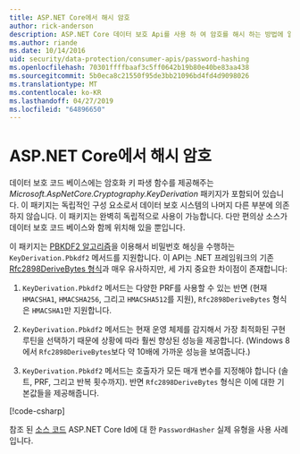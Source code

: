 ```yaml
---
title: ASP.NET Core에서 해시 암호
author: rick-anderson
description: ASP.NET Core 데이터 보호 Api를 사용 하 여 암호를 해시 하는 방법에 알아봅니다.
ms.author: riande
ms.date: 10/14/2016
uid: security/data-protection/consumer-apis/password-hashing
ms.openlocfilehash: 70301ffffbaaf3c5ff0642b19b80e40be83aa438
ms.sourcegitcommit: 5b0eca8c21550f95de3bb21096bd4fd4d9098026
ms.translationtype: MT
ms.contentlocale: ko-KR
ms.lasthandoff: 04/27/2019
ms.locfileid: "64896650"
---
```

# <a name="hash-passwords-in-aspnet-core"></a>ASP.NET Core에서 해시 암호

데이터 보호 코드 베이스에는 암호화 키 파생 함수를 제공해주는 *Microsoft.AspNetCore.Cryptography.KeyDerivation* 패키지가 포함되어 있습니다. 이 패키지는 독립적인 구성 요소로서 데이터 보호 시스템의 나머지 다른 부분에 의존하지 않습니다. 이 패키지는 완벽히 독립적으로 사용이 가능합니다. 다만 편의상 소스가 데이터 보호 코드 베이스와 함께 위치해 있을 뿐입니다.

이 패키지는 [PBKDF2 알고리즘](https://tools.ietf.org/html/rfc2898#section-5.2)을 이용해서 비밀번호 해싱을 수행하는 `KeyDerivation.Pbkdf2` 메서드를 지원합니다. 이 API는 .NET 프레임워크의 기존 [Rfc2898DeriveBytes 형식](/dotnet/api/system.security.cryptography.rfc2898derivebytes)과 매우 유사하지만, 세 가지 중요한 차이점이 존재합니다:

1. `KeyDerivation.Pbkdf2` 메서드는 다양한 PRF를 사용할 수 있는 반면 (현재 `HMACSHA1`, `HMACSHA256`, 그리고 `HMACSHA512`를 지원), `Rfc2898DeriveBytes` 형식은 `HMACSHA1`만 지원합니다.

2. `KeyDerivation.Pbkdf2` 메서드는 현재 운영 체제를 감지해서 가장 최적화된 구현 루틴을 선택하기 때문에 상황에 따라 훨씬 향상된 성능을 제공합니다. (Windows 8에서 `Rfc2898DeriveBytes`보다 약 10배에 가까운 성능을 보여줍니다.)

3. `KeyDerivation.Pbkdf2` 메서드는 호출자가 모든 매개 변수를 지정해야 합니다 (솔트, PRF, 그리고 반복 횟수까지). 반면 `Rfc2898DeriveBytes` 형식은 이에 대한 기본값들을 제공해줍니다.

[!code-csharp[](password-hashing/samples/passwordhasher.cs)]

참조 된 [소스 코드](https://github.com/aspnet/Identity/blob/master/src/Core/PasswordHasher.cs) ASP.NET Core Id에 대 한 `PasswordHasher` 실제 유형을 사용 사례입니다.
